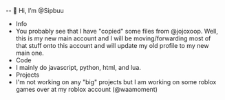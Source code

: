 -- 👋 Hi, I’m @Sipbuu
- Info
- You probably see that I have "copied" some files from @jojoxoop. Well, this is my new main account and I will be moving/forwarding most of that stuff onto this account and will update my old profile to my new main one.
- Code
- I mainly do javascript, python, html, and lua.
- Projects
- I'm not working on any "big" projects but I am working on some roblox games over at my roblox account (@waamoment)
<!---
Sipbuu/Sipbuu is a ✨ special ✨ repository because its `README.md` (this file) appears on your GitHub profile.
You can click the Preview link to take a look at your changes.
--->
